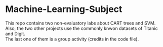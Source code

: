 # Machine-Learning-Subject
This repo contains two non-evaluatory labs about CART trees and SVM.    
Also, the two other projects use the commonly knwon datasets of Titanic and Digit.   
The last one of them is a group activity (credits in the code file).
